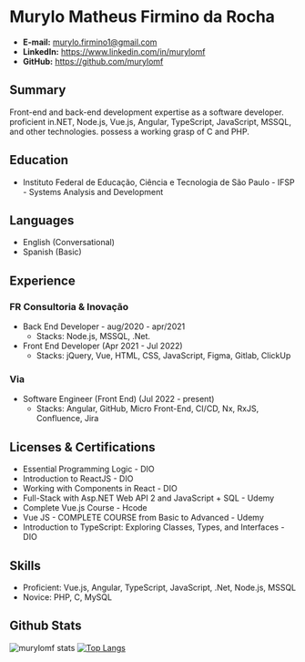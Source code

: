 # Murylo Matheus Firmino da Rocha
- **E-mail:** murylo.firmino1@gmail.com
- **LinkedIn:** https://www.linkedin.com/in/murylomf
- **GitHub:** https://github.com/murylomf

## Summary
Front-end and back-end development expertise as a software developer. proficient in.NET, Node.js, Vue.js, Angular, TypeScript, JavaScript, MSSQL, and other technologies. possess a working grasp of C and PHP.

## Education
- Instituto Federal de Educação, Ciência e Tecnologia de São Paulo - IFSP - Systems Analysis and Development

## Languages
- English (Conversational)
- Spanish (Basic)

## Experience
### FR Consultoria & Inovação
- Back End Developer - aug/2020 - apr/2021
  - Stacks: Node.js, MSSQL, .Net.
- Front End Developer (Apr 2021 - Jul 2022)
  - Stacks: jQuery, Vue, HTML, CSS, JavaScript, Figma, Gitlab, ClickUp

### Via
- Software Engineer (Front End) (Jul 2022 - present)
  - Stacks: Angular, GitHub, Micro Front-End, CI/CD, Nx, RxJS, Confluence, Jira

## Licenses & Certifications
- Essential Programming Logic - DIO
- Introduction to ReactJS - DIO
- Working with Components in React - DIO
- Full-Stack with Asp.NET Web API 2 and JavaScript + SQL - Udemy
- Complete Vue.js Course - Hcode
- Vue JS - COMPLETE COURSE from Basic to Advanced - Udemy
- Introduction to TypeScript: Exploring Classes, Types, and Interfaces - DIO

## Skills
- Proficient: Vue.js, Angular, TypeScript, JavaScript, .Net, Node.js, MSSQL
- Novice: PHP, C, MySQL

## Github Stats

![murylomf stats](https://github-readme-stats.vercel.app/api?username=murylomf&show_icons=true&theme=dracula) [![Top Langs](https://github-readme-stats.vercel.app/api/top-langs/?username=murylomf&layout=compact&hide_progress=true&theme=dracula)](https://github.com/anuraghazra/github-readme-stats)
